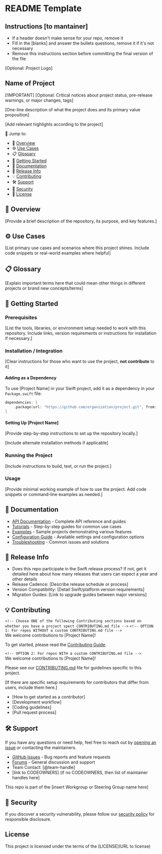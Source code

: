 # README Template 

## Instructions [to mantainer]
- If a header doesn't make sense for your repo, remove it
- Fill in the [blanks] and answer the bullets questions, remove it if it's not necessary
- Remove this instructions section before committing the final version of the file 

[Optional: Project Logo]

## Name of Project

[!IMPORTANT]
[Optional: Critical notices about project status, pre-release warnings, or major changes, tags]

[One-line description of what the project does and its primary value proposition]

[Add relevant highlights according to the project]
<!-- Example
🚀 Swift package for [what it does]
📦 Compatible with Swift Package Manager
📱 Supports Linux, Windows, iOS, macOS, watchOS, tvOS, and visionOS
🔧 Built with Swift 5.7+, Xcode 15+
-->

🔗 Jump to:
- 📖 [Overview](#overview)
- ⚙️ [Use Cases](#use-cases)
- 📋 [Glossary](#glossary)
- 🏁 [Getting Started](#getting-started)
- 📘 [Documentation](#documentation)
- 🧰 [Release Info](#release-info)
- 💡 [Contributing](#contributing)
- 🛠️ [Support](#support)
- 🔐 [Security](#security)
- 📄 [License](#license)

## 📖 Overview
[Provide a brief description of the repository, its purpose, and key features.]

## ⚙️ Use Cases
[List primary use cases and scenarios where this project shines. Include code snippets or real-world examples where helpful]

## 📋 Glossary
[Explain important terms here that could mean other things in different projects or brand new concepts/terms]

## 🏁 Getting Started

### Prerequisites
[List the tools, libraries, or environment setup needed to work with this repository. Include links, version requirements or instructions for installation if necessary.]
<!-- EXAMPLE:
- Swift version: [minimum Swift version required, e.g., Swift 5.0+]
- Deployment targets if any:
  - iOS: [minimum iOS version, e.g., iOS 17.0+]
  - macOS: [minimum macOS version, e.g., macOS 14.0+]
  - watchOS: [minimum watchOS version, e.g., watchOS 10.0+]
  - tvOS: [minimum tvOS version, e.g., tvOS 17.0+]
  - visionOS: [minimum visionOS version, e.g., visionOS 1.0+]
- [Other tools or libraries required, e.g., Xcode 15.0+]
- [Any additional dependencies with version requirements]
- [Any system requirements or configuration needed]
-->

### Installation / Integration
[Clear instructions for those who want to use the project, **not contribute** to it]

<!-- Choose the relevant instructions depending on project type -->

<!-- FOR SWIFT PACKAGES/LIBRARIES: -->
#### Adding as a Dependency
To use [Project Name] in your Swift project, add it as a dependency in your `Package.swift` file:

```swift
dependencies: [
    .package(url: "https://github.com/organization/project.git", from: "1.0.0")
]
```

<!-- FOR OTHER PROJECT TYPES: -->
#### Setting Up [Project Name]

[Provide step-by-step instructions to set up the repository locally.]

[Include alternate installation methods if applicable]

### Running the Project
[Include instructions to build, test, or run the project.]

### Usage

[Provide minimal working example of how to use the project. Add code snippets or command-line examples as needed.]

## 📘 Documentation

<!-- CHOOSE ONE OF THE FOLLOWING DOCUMENTATION SECTIONS BASED ON PROJECT TYPE -->
<!-- FOR LIBRARIES/PACKAGES/FRAMEWORKS: 
Documentation is hosted on the [Swift Package Index]($DOCS_URL) where you'll also find [tutorials]($DOCS_TUTORIALS_TOC_URL) and
guides for using the project.
-->
<!-- Include relevant options -->
- [API Documentation](link-to-docs) - Complete API reference and guides
- [Tutorials](link-to-tutorials) - Step-by-step guides for common use cases
- [Examples](link-to-examples) - Sample projects demonstrating various features
- [Configuration Guide](link-to-configuration) - Available settings and configuration options
- [Troubleshooting](link-to-troubleshooting) - Common issues and solutions

## 🧰 Release Info
- Does this repo participate in the Swift release process? If not, get it detailed here about how many releases that users can expect a year and other details 
- Release Cadence: [Describe release schedule or process]
- Version Compatibility: [Detail Swift/platform version requirements]
- Migration Guides: [Link to upgrade guides between major versions]

## 💡 Contributing

`<!-- Choose ONE of the following Contributing sections based on whether you have a project spect CONTRIBUTING.md file -->`
`<!-- OPTION 1: For repos WITHOUT a custom CONTRIBUTING.md file -->`  
We welcome contributions to [Project Name]! 

To get started, please read the [Contributing Guide](https://www.swift.org/contributing/).

`<!-- OPTION 2: For repos WITH a custom CONTRIBUTING.md file -->`  
We welcome contributions to [Project Name]! 

Please see our [CONTRIBUTING.md](link) file for guidelines specific to this project.

[If there are specific setup requirements for contributors that differ from users, include them here.]
- [How to get started as a contributor]
- [Development workflow]
- [Coding guidelines]
- [Pull request process]

## 🛠️ Support
If you have any questions or need help, feel free to reach out by [opening an issue](https://github.com/swiftlang/[repository-name]/issues) or contacting the maintainers.

- [GitHub Issues](link-to-issues) - Bug reports and feature requests
- [Forums](link-to-forums) - General discussion and support
- Team Contact: [@team-handle]
- [link to CODEOWNERS] (if no CODEOWNERS, then list of maintainer handles here]

This repo is part of the [insert Workgroup or Steering Group name here]

## 🔐 Security
If you discover a security vulnerability, please follow our [security policy](SECURITY.md) for responsible disclosure.

## License
This project is licensed under the terms of the [LICENSE](URL to license)
